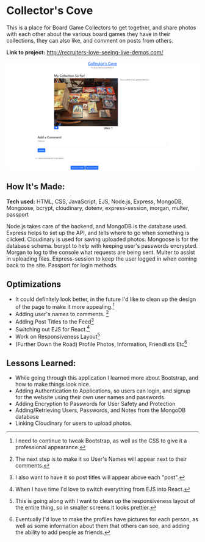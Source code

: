 # Collector's Cove

This is a place for Board Game Collectors to get together, and share photos with each other about the various board games they have in their collections, they can also like, and comment on posts from others.

**Link to project:** http://recruiters-love-seeing-live-demos.com/

![alt tag](/public/imgs/collector's%20cove.png)

## How It's Made:

**Tech used:** HTML, CSS, JavaScript, EJS, Node.js, Express, MongoDB, Mongoose, bcrypt, cloudinary, dotenv, express-session, morgan, multer, passport

Node.js takes care of the backend, and MongoDB is the database used. Express helps to set up the API, and tells where to go when something is clicked. Cloudinary is used for saving uploaded photos. Mongoose is for the database schema. bcrypt to help with keeping user's passwords encrypted. Morgan to log to the console what requests are being sent. Multer to assist in uploading files. Express-session to keep the user logged in when coming back to the site. Passport for login methods.

## Optimizations

- It could definitely look better, in the future I'd like to clean up the design of the page to make it more appealing.[^1]
- Adding user's names to comments. [^2]
- Adding Post Titles to the Feed[^3]
- Switching out EJS for React.[^4]
- Work on Responsiveness Layout[^5]
- (Further Down the Road) Profile Photos, Information, Friendlists Etc[^6]

## Lessons Learned:

- While going through this application I learned more about Bootstrap, and how to make things look nice.
- Adding Authentication to Applications, so users can login, and signup for the website using their own user names and passwords.
- Adding Encryption to Passwords for User Safety and Protection
- Adding/Retrieving Users, Passwords, and Notes from the MongoDB database
- Linking Cloudinary for users to upload photos.

[^1]: I need to continue to tweak Bootstrap, as well as the CSS to give it a professional appearance.
[^2]: The next step is to make it so User's Names will appear next to their comments.
[^3]: I also want to have it so post titles will appear above each "post".
[^4]: When I have time I'd love to switch everything from EJS into React.
[^5]: This is going along with [^1] I want to clean up the responsiveness layout of the entire thing, so in smaller screens it looks prettier.
[^6]: Eventually I'd love to make the profiles have pictures for each person, as well as some information about them that others can see, and adding the ability to add people as friends.
